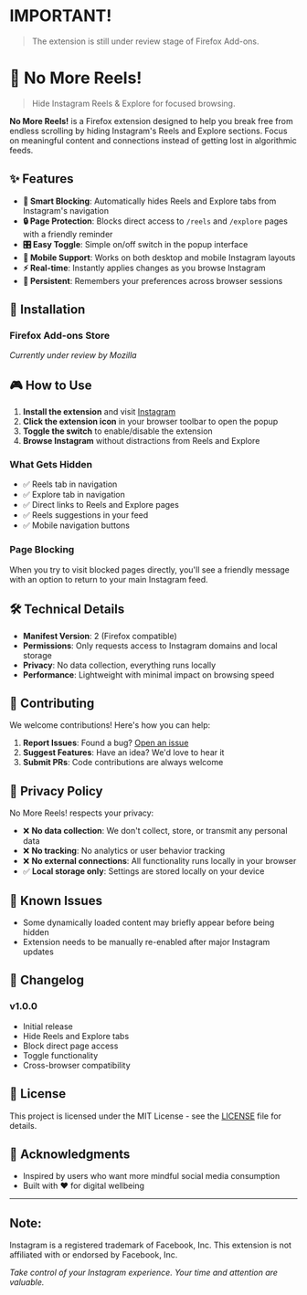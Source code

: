# IMPORTANT!

> The extension is still under review stage of Firefox Add-ons.

# 🚫 No More Reels!

> Hide Instagram Reels & Explore for focused browsing.

**No More Reels!** is a Firefox extension designed to help you break free from endless scrolling by hiding Instagram's Reels and Explore sections. Focus on meaningful content and connections instead of getting lost in algorithmic feeds.

## ✨ Features

- **🎯 Smart Blocking**: Automatically hides Reels and Explore tabs from Instagram's navigation
- **🔒 Page Protection**: Blocks direct access to `/reels` and `/explore` pages with a friendly reminder
- **🎛️ Easy Toggle**: Simple on/off switch in the popup interface
- **📱 Mobile Support**: Works on both desktop and mobile Instagram layouts
- **⚡ Real-time**: Instantly applies changes as you browse Instagram
- **🔄 Persistent**: Remembers your preferences across browser sessions

## 🚀 Installation

### Firefox Add-ons Store
*Currently under review by Mozilla*

## 🎮 How to Use

1. **Install the extension** and visit [Instagram](https://instagram.com)
2. **Click the extension icon** in your browser toolbar to open the popup
3. **Toggle the switch** to enable/disable the extension
4. **Browse Instagram** without distractions from Reels and Explore

### What Gets Hidden

- ✅ Reels tab in navigation
- ✅ Explore tab in navigation  
- ✅ Direct links to Reels and Explore pages
- ✅ Reels suggestions in your feed
- ✅ Mobile navigation buttons

### Page Blocking

When you try to visit blocked pages directly, you'll see a friendly message with an option to return to your main Instagram feed.

## 🛠️ Technical Details

- **Manifest Version**: 2 (Firefox compatible)
- **Permissions**: Only requests access to Instagram domains and local storage
- **Privacy**: No data collection, everything runs locally
- **Performance**: Lightweight with minimal impact on browsing speed

## 🤝 Contributing

We welcome contributions! Here's how you can help:

1. **Report Issues**: Found a bug? [Open an issue](../../issues)
2. **Suggest Features**: Have an idea? We'd love to hear it
3. **Submit PRs**: Code contributions are always welcome

## 📝 Privacy Policy

No More Reels! respects your privacy:

- ❌ **No data collection**: We don't collect, store, or transmit any personal data
- ❌ **No tracking**: No analytics or user behavior tracking
- ❌ **No external connections**: All functionality runs locally in your browser
- ✅ **Local storage only**: Settings are stored locally on your device

## 🐛 Known Issues

- Some dynamically loaded content may briefly appear before being hidden
- Extension needs to be manually re-enabled after major Instagram updates

## 📜 Changelog

### v1.0.0
- Initial release
- Hide Reels and Explore tabs
- Block direct page access
- Toggle functionality
- Cross-browser compatibility

## 📄 License

This project is licensed under the MIT License - see the [LICENSE](LICENSE) file for details.

## 🙏 Acknowledgments

- Inspired by users who want more mindful social media consumption
- Built with ❤️ for digital wellbeing

---

## Note:

Instagram is a registered trademark of Facebook, Inc. This extension is not affiliated with or endorsed by Facebook, Inc.

*Take control of your Instagram experience. Your time and attention are valuable.*
